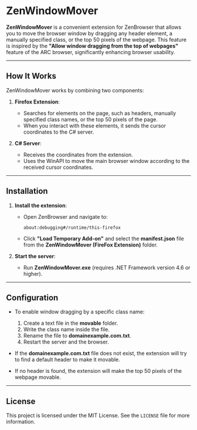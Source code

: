 # ZenWindowMover

**ZenWindowMover** is a convenient extension for ZenBrowser that allows you to move the browser window by dragging any header element, a manually specified class, or the top 50 pixels of the webpage. This feature is inspired by the **"Allow window dragging from the top of webpages"** feature of the ARC browser, significantly enhancing browser usability.

---

## How It Works

ZenWindowMover works by combining two components:

1. **Firefox Extension**:
   - Searches for elements on the page, such as headers, manually specified class names, or the top 50 pixels of the page.
   - When you interact with these elements, it sends the cursor coordinates to the C# server.

2. **C# Server**:
   - Receives the coordinates from the extension.
   - Uses the WinAPI to move the main browser window according to the received cursor coordinates.

---

## Installation

1. **Install the extension**:
   - Open ZenBrowser and navigate to:  
     ```
     about:debugging#/runtime/this-firefox
     ```
   - Click **"Load Temporary Add-on"** and select the **manifest.json** file from the **ZenWindowMover (FireFox Extension)** folder.

2. **Start the server**:
   - Run **ZenWindowMover.exe** (requires .NET Framework version 4.6 or higher).

---

## Configuration

- To enable window dragging by a specific class name:
  1. Create a text file in the **movable** folder.
  2. Write the class name inside the file.
  3. Rename the file to **domainexample.com.txt**.
  4. Restart the server and the browser.

- If the **domainexample.com.txt** file does not exist, the extension will try to find a default header to make it movable.  
- If no header is found, the extension will make the top 50 pixels of the webpage movable.

---

## License

This project is licensed under the MIT License. See the `LICENSE` file for more information.
